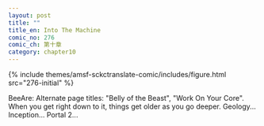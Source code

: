 ```yaml
---
layout: post
title: ""
title_en: Into The Machine
comic_no: 276
comic_ch: 第十章
category: chapter10
---
```

{% include themes/amsf-sckctranslate-comic/includes/figure.html src="276-initial" %}

BeeAre: Alternate page titles: "Belly of the Beast", "Work On Your Core". When you get right down to it, things get older as you go deeper. Geology... Inception... Portal 2...
